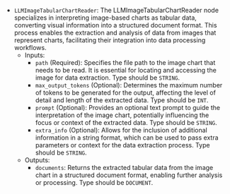 - `LLMImageTabularChartReader`: The LLMImageTabularChartReader node specializes in interpreting image-based charts as tabular data, converting visual information into a structured document format. This process enables the extraction and analysis of data from images that represent charts, facilitating their integration into data processing workflows.
    - Inputs:
        - `path` (Required): Specifies the file path to the image chart that needs to be read. It is essential for locating and accessing the image for data extraction. Type should be `STRING`.
        - `max_output_tokens` (Optional): Determines the maximum number of tokens to be generated for the output, affecting the level of detail and length of the extracted data. Type should be `INT`.
        - `prompt` (Optional): Provides an optional text prompt to guide the interpretation of the image chart, potentially influencing the focus or context of the extracted data. Type should be `STRING`.
        - `extra_info` (Optional): Allows for the inclusion of additional information in a string format, which can be used to pass extra parameters or context for the data extraction process. Type should be `STRING`.
    - Outputs:
        - `documents`: Returns the extracted tabular data from the image chart in a structured document format, enabling further analysis or processing. Type should be `DOCUMENT`.
